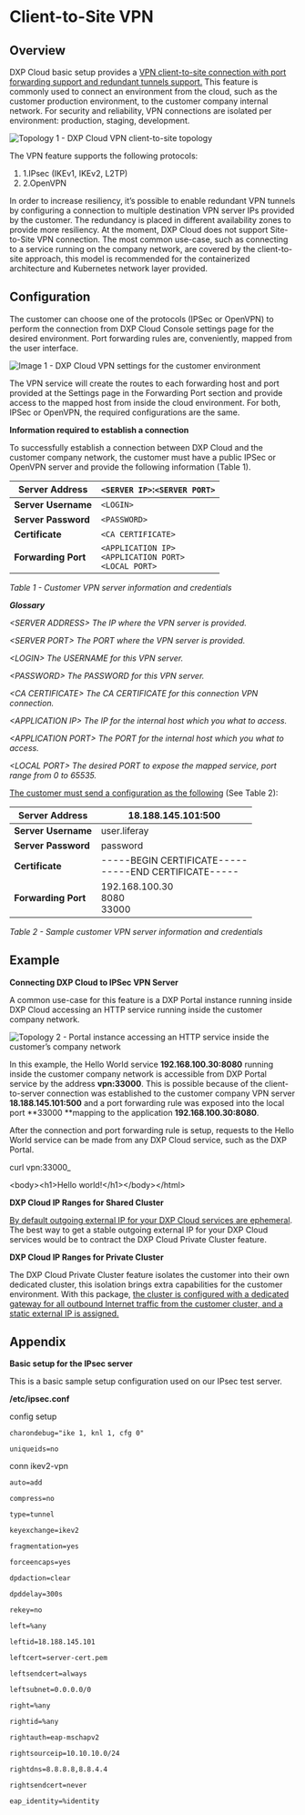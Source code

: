 # Client-to-Site VPN



## Overview

DXP Cloud basic setup provides a <u>VPN client-to-site connection with port forwarding support and redundant tunnels support.</u> This feature is commonly used to connect an environment from the cloud, such as the customer production environment, to the customer company internal network. For security and reliability, VPN connections are isolated per environment: production, staging, development.

![Topology 1 - DXP Cloud VPN client-to-site topology](../../images/cliente-site-vpn-01.png)

The VPN feature supports the following protocols:

1. 1.IPsec (IKEv1, IKEv2, L2TP)
2. 2.OpenVPN

In order to increase resiliency, it’s possible to enable redundant VPN tunnels by configuring a connection to multiple destination VPN server IPs provided by the customer. The redundancy is placed in different availability zones to provide more resiliency.  At the moment, DXP Cloud does not support Site-to-Site VPN connection. The most common use-case, such as connecting to a service running on the company network, are covered by the client-to-site approach, this model is recommended for the containerized architecture and Kubernetes network layer provided.

## Configuration

The customer can choose one of the protocols (IPSec or OpenVPN) to perform the connection from DXP Cloud Console settings page for the desired environment. Port forwarding rules are, conveniently, mapped from the user interface.

![Image 1 - DXP Cloud VPN settings for the customer environment](../../images/cliente-site-vpn-02.png)

The VPN service will create the routes to each forwarding host and port provided at the Settings page in the Forwarding Port section and provide access to the mapped host from inside the cloud environment. For both, IPSec or OpenVPN, the required configurations are the same.

**Information required to establish a connection**

To successfully establish a connection between DXP Cloud and the customer company network, the customer must have a public IPSec or OpenVPN server and provide the following information (Table 1).

 

| **Server Address**  | `<SERVER IP>`:`<SERVER PORT>`                                |
| ------------------- | ------------------------------------------------------------ |
| **Server Username** | `<LOGIN>`                                                    |
| **Server Password** | `<PASSWORD>`                                                 |
| **Certificate**     | `<CA CERTIFICATE>`                                           |
| **Forwarding Port** | `<APPLICATION IP>`<br />`<APPLICATION PORT>`<br />`<LOCAL PORT>` |

_Table 1 - Customer VPN server information and credentials_

  

**_Glossary_**

_&lt;SERVER ADDRESS&gt; The IP where the VPN server is provided._

_&lt;SERVER PORT&gt; The PORT where the VPN server is provided._

_&lt;LOGIN&gt; The USERNAME for this VPN server._

_&lt;PASSWORD&gt; The PASSWORD for this VPN server._

_&lt;CA CERTIFICATE&gt; The CA CERTIFICATE for this connection VPN connection._

_&lt;APPLICATION IP&gt; The IP for the internal host which you what to access._

_&lt;APPLICATION PORT&gt; The PORT for the internal host which you what to access._

_&lt;LOCAL PORT&gt; The desired PORT to expose the mapped service, port range from 0 to 65535._



<u>The customer must send a configuration as the following</u> (See Table 2):

 

| **Server Address**  | 18.188.145.101:500                                         |
| ------------------- | ---------------------------------------------------------- |
| **Server Username** | user.liferay                                               |
| **Server Password** | password                                                   |
| **Certificate**     | -----BEGIN CERTIFICATE-----<br />-----END CERTIFICATE----- |
| **Forwarding Port** | 192.168.100.30<br />8080<br />33000                        |

_Table 2 - Sample customer VPN server information and credentials_



## Example

**Connecting DXP Cloud to IPSec VPN Server**

A common use-case for this feature is a DXP Portal instance running inside DXP Cloud accessing an HTTP service running inside the customer company network.

![Topology 2 - Portal instance accessing an HTTP service inside the customer’s company network](../../images/cliente-site-vpn-03.png)

In this example, the Hello World service **192.168.100.30:8080** running inside the customer company network is accessible from DXP Portal service by the address **vpn:33000**. This is possible because of the client-to-server connection was established to the customer company VPN server **18.188.145.101:500** and a port forwarding rule was exposed into the local port **33000 **mapping to the application **192.168.100.30:8080**.

After the connection and port forwarding rule is setup, requests to the Hello World service can be made from any DXP Cloud service, such as the DXP Portal.

 

curl vpn:33000_

&lt;body&gt;&lt;h1&gt;Hello world!&lt;/h1&gt;&lt;/body&gt;&lt;/html>



**DXP Cloud IP Ranges for Shared Cluster**

<u>By default outgoing external IP for your DXP Cloud services are ephemeral</u>. The best way to get a stable outgoing external IP for your DXP Cloud services would be to contract the DXP Cloud Private Cluster feature.

**DXP Cloud IP Ranges for Private Cluster**

The DXP Cloud Private Cluster feature isolates the customer into their own dedicated cluster, this isolation brings extra capabilities for the customer environment. With this package, <u>the cluster is configured with a dedicated gateway for all outbound Internet traffic from the customer cluster, and a static external IP is assigned.</u>



## Appendix

**Basic setup for the IPsec server**

This is a basic sample setup configuration used on our IPsec test server.

 

**/etc/ipsec.conf**

config setup

    charondebug="ike 1, knl 1, cfg 0"
    
    uniqueids=no

conn ikev2-vpn

    auto=add
    
    compress=no
    
    type=tunnel
    
    keyexchange=ikev2
    
    fragmentation=yes
    
    forceencaps=yes
    
    dpdaction=clear
    
    dpddelay=300s
    
    rekey=no
    
    left=%any
    
    leftid=18.188.145.101
    
    leftcert=server-cert.pem
    
    leftsendcert=always
    
    leftsubnet=0.0.0.0/0
    
    right=%any
    
    rightid=%any
    
    rightauth=eap-mschapv2
    
    rightsourceip=10.10.10.0/24
    
    rightdns=8.8.8.8,8.8.4.4
    
    rightsendcert=never
    
    eap_identity=%identity
